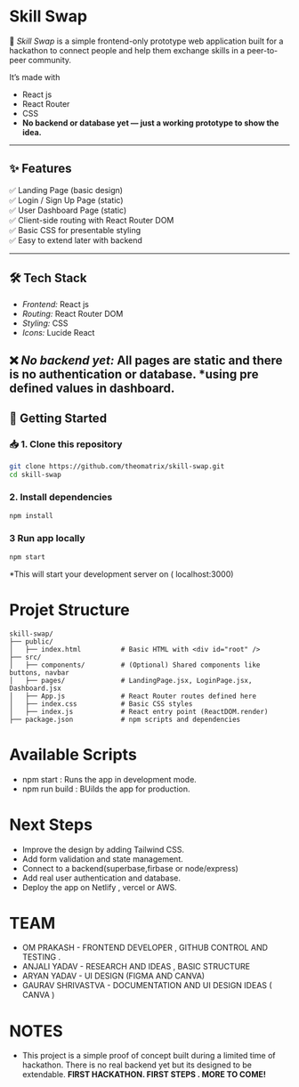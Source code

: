 # Skill Swap

🚀 *Skill Swap* is a simple frontend-only prototype web application built for a hackathon to connect people and help them exchange skills in a peer-to-peer community.

It’s made with 
- React js
- React Router
- CSS
- **No backend or database yet — just a working prototype to show the idea.**

---

## ✨ Features

✅ Landing Page (basic design)  
✅ Login / Sign Up Page (static)  
✅ User Dashboard Page (static)  
✅ Client-side routing with React Router DOM  
✅ Basic CSS for presentable styling  
✅ Easy to extend later with backend

---

## 🛠 Tech Stack

- *Frontend:* React js
- *Routing:* React Router DOM
- *Styling:* CSS 
- *Icons:* Lucide React 

❌ *No backend yet:* All pages are static and there is no authentication or database.
    *using pre defined values in dashboard.
---

## 🚀 Getting Started

### 📥 1. Clone this repository

```bash
git clone https://github.com/theomatrix/skill-swap.git
cd skill-swap
```

### 2. Install dependencies
```bash
npm install
```

### 3 Run app locally
```bash
npm start
```
*This will start your development server on ( localhost:3000)

# Projet Structure
```
skill-swap/
├── public/
│   ├── index.html          # Basic HTML with <div id="root" />
├── src/
│   ├── components/         # (Optional) Shared components like buttons, navbar
│   ├── pages/              # LandingPage.jsx, LoginPage.jsx, Dashboard.jsx
│   ├── App.js              # React Router routes defined here
│   ├── index.css           # Basic CSS styles
│   ├── index.js            # React entry point (ReactDOM.render)
├── package.json            # npm scripts and dependencies
```

# Available Scripts
 - npm start : Runs the app in  development mode.
 -  npm run build : BUilds the app for production.

# Next Steps
- Improve the design by adding Tailwind CSS.
- Add form validation and state management.
- Connect to a backend(superbase,firbase or node/express)
- Add real user authentication and database.
- Deploy the app on Netlify , vercel or AWS.
  
# TEAM
- OM PRAKASH - FRONTEND DEVELOPER , GITHUB CONTROL AND TESTING .
- ANJALI YADAV - RESEARCH AND IDEAS , BASIC STRUCTURE
- ARYAN YADAV - UI DESIGN (FIGMA AND CANVA)
- GAURAV SHRIVASTVA - DOCUMENTATION AND UI DESIGN IDEAS ( CANVA )
# NOTES
- This project is a simple proof of concept built during a limited time of hackathon.
  There is no real backend yet but its designed to be extendable.
  **FIRST HACKATHON. FIRST STEPS . MORE TO COME!**
  
